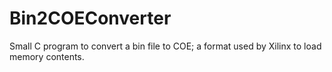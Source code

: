 # Bin2COEConverter
Small C program to convert a bin file to COE; a format used by Xilinx to load memory contents.
